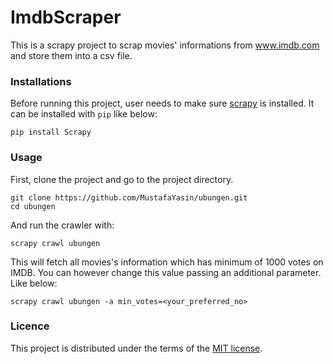 
# ImdbScraper

This is a scrapy project to scrap movies' informations from www.imdb.com and store them into a csv file.  

### Installations

Before running this project, user needs to make sure [scrapy](https://scrapy.org/) is installed. It can be installed with `pip` like below:

```
pip install Scrapy
```

### Usage

First, clone the project and go to the project directory. 

```
git clone https://github.com/MustafaYasin/ubungen.git
cd ubungen
```

And run the crawler with:

```
scrapy crawl ubungen
```

This will fetch all movies's information which has minimum of 1000 votes on IMDB. You can however change this value passing an additional parameter. Like below: 

```
scrapy crawl ubungen -a min_votes=<your_preferred_no> 
```

### Licence 

This project is distributed under the terms of the [MIT license](LICENSE).
